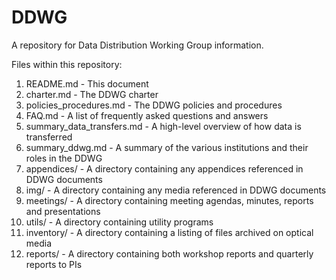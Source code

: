 # DDWG
A repository for Data Distribution Working Group information.

Files within this repository:

1. README.md - This document
1. charter.md - The DDWG charter
1. policies_procedures.md - The DDWG policies and procedures
1. FAQ.md - A list of frequently asked questions and answers
1. summary_data_transfers.md - A high-level overview of how data is transferred
1. summary_ddwg.md - A summary of the various institutions and their roles in the DDWG 
1. appendices/ -  A directory containing any appendices referenced in DDWG documents
1. img/ - A directory containing any media referenced in DDWG documents
1. meetings/ - A directory containing meeting agendas, minutes, reports and presentations
1. utils/ - A directory containing utility programs
1. inventory/ - A directory containing a listing of files archived on optical media 
1. reports/ - A directory containing both workshop reports and quarterly reports to PIs
